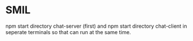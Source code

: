 # SMIL

npm start directory chat-server (first)
and npm start directory chat-client
in seperate terminals so that can run at the same time.

